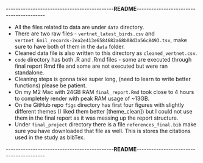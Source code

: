 --------------------------------------------**README**---------------------------------------- 

* All the files related to data are under ``data`` directory. 
* There are two raw files - ``vertnet_latest_birds.csv`` and ``vertnet_6mil_records-2ea2e413e6584682a68b08d3a56c8493.tsv``, 
make sure to have both of them in the ``data`` folder. 
* Cleaned data file is also written to this directory as ``cleaned_vertnet.csv``.
* ``code`` directory has both .R and .Rmd files - some are executed through 
final report Rmd file and some are not executed but were ran standalone. 
* Cleaning steps is gonna take super long, (need to learn to write better functions) 
please be patient. 
* On my M2 Mac with 24GB RAM ``final_report.Rmd`` took close to 4 hours to completely 
render with peak RAM usage of ~13GB. 
* On the GitHub repo ``figs`` directory has first four figures with slightly different 
themes (I liked them better [theme_clean]) but I could not use them in the final report 
as it was messing up the report structure. 
* Under ``final_project`` directory there is a file ``references_final.bib`` make sure 
you have downloaded that file as well. This is stores the citations used in the study as bibTex. 

--------------------------------------------**README**---------------------------------------- 


